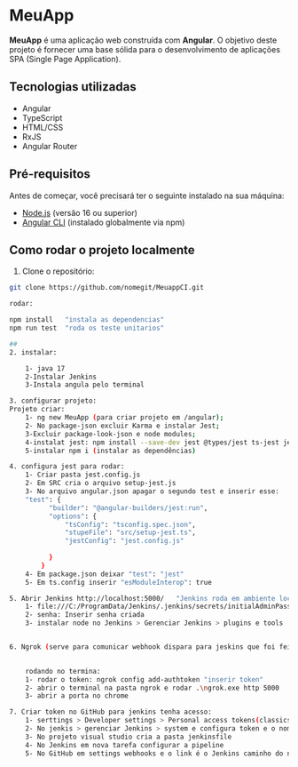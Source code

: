 # MeuApp

**MeuApp** é uma aplicação web construída com **Angular**. O objetivo deste projeto é fornecer uma base sólida para o desenvolvimento de aplicações SPA (Single Page Application).

## Tecnologias utilizadas

- Angular
- TypeScript
- HTML/CSS
- RxJS
- Angular Router

## Pré-requisitos

Antes de começar, você precisará ter o seguinte instalado na sua máquina:

- [Node.js](https://nodejs.org/) (versão 16 ou superior)
- [Angular CLI](https://angular.io/cli) (instalado globalmente via npm)

## Como rodar o projeto localmente

1. Clone o repositório:

```bash
git clone https://github.com/nomegit/MeuappCI.git

rodar:

npm install   "instala as dependencias"  
npm run test  "roda os teste unitarios"

## 
2. instalar:

    1- java 17
    2-Instalar Jenkins
    3-Instala angula pelo terminal

3. configurar projeto:
Projeto criar:
    1- ng new MeuApp (para criar projeto em /angular);
    2- No package-json excluir Karma e instalar Jest;
    3-Excluir package-look-json e node modules;
    4-instalat jest: npm install --save-dev jest @types/jest ts-jest jest-preset-angular
    5-instalar npm i (instalar as dependências)

4. configura jest para rodar:
    1- Criar pasta jest.config.js
    2- Em SRC cria o arquivo setup-jest.js
    3- No arquivo angular.json apagar o segundo test e inserir esse:
    "test": {
          "builder": "@angular-builders/jest:run",
          "options": {
              "tsConfig": "tsconfig.spec.json",
              "stupeFile": "src/setup-jest.ts",
              "jestConfig": "jest.config.js"
            
          }
        }
    4- Em package.json deixar "test": "jest"
    5- Em ts.config inserir "esModuleInterop": true

5. Abrir Jenkins http://localhost:5000/   "Jenkins roda em ambiente local"
    1- file:///C:/ProgramData/Jenkins/.jenkins/secrets/initialAdminPassword  para pegar a senha
    2- senha: Inserir senha criada
    3- instalar node no Jenkins > Gerenciar Jenkins > plugins e tools


6. Ngrok (serve para comunicar webhook dispara para jeskins que foi feito o commit no GitHub ai ele roda a  pipeline)
    

    rodando no termina:
    1- rodar o token: ngrok config add-authtoken "inserir token"
    2- abrir o terminal na pasta ngrok e rodar .\ngrok.exe http 5000
    3- abrir a porta no chrome

7. Criar token no GitHub para jenkins tenha acesso:
    1- serttings > Developer settings > Personal access tokens(classics) e seta repôs e gerar token 
    2- No jenkis > gerenciar Jenkins > system e configura token e o nome da pipeline é 'meuapp_ci'
    3- No projeto visual studio cria a pasta jenkinsfile
    4- No Jenkins em nova tarefa configurar a pipeline
    5- No GitHub em settings webhooks e o link é o Jenkins caminho do nrok do terminal;


